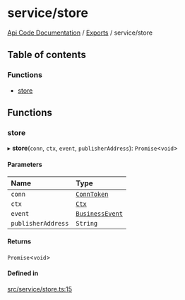 # service/store
 
[Api Code Documentation](../README.md) / [Exports](../modules.md) / service/store

## Table of contents

### Functions

- [store](service_store.md#store)

## Functions

### store

▸ **store**(`conn`, `ctx`, `event`, `publisherAddress`): `Promise`\<`void`\>

#### Parameters

| Name | Type |
| :------ | :------ |
| `conn` | [`ConnToken`](service_conn.md#conntoken) |
| `ctx` | [`Ctx`](../interfaces/lib_ctx.Ctx.md) |
| `event` | [`BusinessEvent`](service_domain_business_event.md#businessevent) |
| `publisherAddress` | `String` |

#### Returns

`Promise`\<`void`\>

#### Defined in

[src/service/store.ts:15](https://github.com/openkfw/TruBudget/blob/2e43ea7/api/src/service/store.ts#L15)
